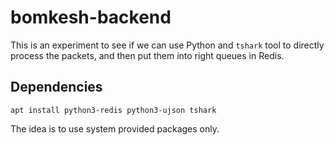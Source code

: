 # bomkesh-backend

This is an experiment to see if we can use Python and `tshark` tool to directly process the packets,
and then put them into right queues in Redis.

## Dependencies

```
apt install python3-redis python3-ujson tshark
```

The idea is to use system provided packages only.

